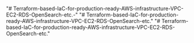 "# Terraform-based-IaC-for-production-ready-AWS-infrastructure-VPC-EC2-RDS-OpenSearch-etc.-" 
"# Terraform-based-IaC-for-production-ready-AWS-infrastructure-VPC-EC2-RDS-OpenSearch-etc." 
"# Terraform-based-IaC-for-production-ready-AWS-infrastructure-VPC-EC2-RDS-OpenSearch-etc." 
